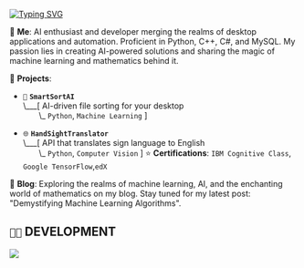 <!---  
### `🤖` WELCOME TO JAYCE GREYSEN'S AI LAB!
![AI Lab](https://your-image-url-here.com)
!--->

[![Typing SVG](https://readme-typing-svg.herokuapp.com?font=Fira+Code&pause=1000&width=435&lines=Hello%2C+World!;Im+jayce+graysen+an+ai+developer;thank+for+stop+by%2C+follow+my+other+social)](https://git.io/typing-svg)


💬 **Me**: AI enthusiast and developer merging the realms of desktop applications and automation. Proficient in Python, C++, C#, and MySQL. My passion lies in creating AI-powered solutions and sharing the magic of machine learning and mathematics behind it.

🌱 **Projects**:

- `🧮` **`SmartSortAI`**<br>
\\___[ AI-driven file sorting for your desktop<br>
&nbsp;&nbsp;&nbsp;&nbsp;&nbsp;&nbsp;&nbsp;\\\_ `Python`, `Machine Learning` ]

- `🌐` **`HandSightTranslator`**<br>
\\___[ API that translates sign language to English<br>
&nbsp;&nbsp;&nbsp;&nbsp;&nbsp;&nbsp;&nbsp;\\\_ `Python`, `Computer Vision` ]
⭐ **Certifications**: `IBM Cognitive Class`, `Google TensorFlow`,`edX`

📝 **Blog**: Exploring the realms of machine learning, AI, and the enchanting world of mathematics on my blog. Stay tuned for my latest post: "Demystifying Machine Learning Algorithms".

## `👨‍💻` DEVELOPMENT
[![](https://skillicons.dev/icons?i=python,cpp,cs,mysql,aiscript,linux,pytorch,bash,tensorflow)](https://skillicons.dev)
